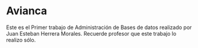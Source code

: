 # Avianca

Este es el Primer trabajo de Administración de Bases de datos realizado por Juan Esteban Herrera Morales.
Recuerde profesor que este trabajo lo realizo sólo.
